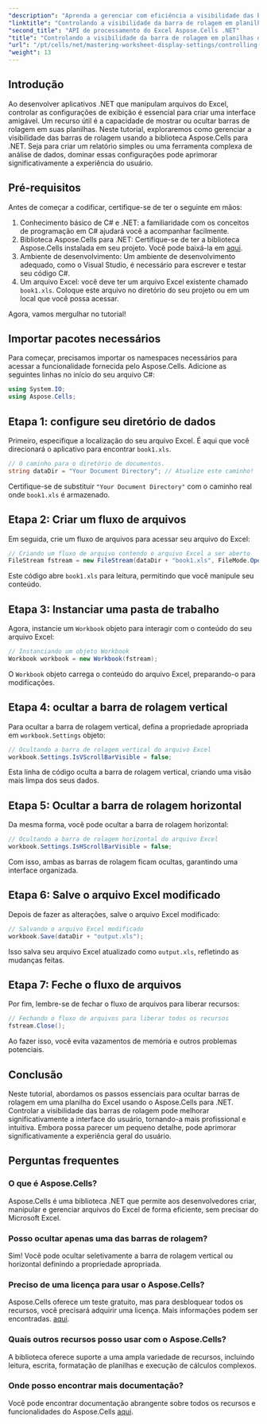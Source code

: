 ```yaml
---
"description": "Aprenda a gerenciar com eficiência a visibilidade das barras de rolagem em planilhas do Excel usando a biblioteca Aspose.Cells para .NET. Este tutorial abrangente orienta você nas etapas necessárias para ocultar barras de rolagem verticais e horizontais."
"linktitle": "Controlando a visibilidade da barra de rolagem em planilhas do Excel"
"second_title": "API de processamento do Excel Aspose.Cells .NET"
"title": "Controlando a visibilidade da barra de rolagem em planilhas do Excel"
"url": "/pt/cells/net/mastering-worksheet-display-settings/controlling-scroll-bar-visibility/"
"weight": 13
---
```


## Introdução

Ao desenvolver aplicativos .NET que manipulam arquivos do Excel, controlar as configurações de exibição é essencial para criar uma interface amigável. Um recurso útil é a capacidade de mostrar ou ocultar barras de rolagem em suas planilhas. Neste tutorial, exploraremos como gerenciar a visibilidade das barras de rolagem usando a biblioteca Aspose.Cells para .NET. Seja para criar um relatório simples ou uma ferramenta complexa de análise de dados, dominar essas configurações pode aprimorar significativamente a experiência do usuário.

## Pré-requisitos

Antes de começar a codificar, certifique-se de ter o seguinte em mãos:

1. Conhecimento básico de C# e .NET: a familiaridade com os conceitos de programação em C# ajudará você a acompanhar facilmente.
2. Biblioteca Aspose.Cells para .NET: Certifique-se de ter a biblioteca Aspose.Cells instalada em seu projeto. Você pode baixá-la em [aqui](https://releases.aspose.com/cells/net/).
3. Ambiente de desenvolvimento: Um ambiente de desenvolvimento adequado, como o Visual Studio, é necessário para escrever e testar seu código C#.
4. Um arquivo Excel: você deve ter um arquivo Excel existente chamado `book1.xls`. Coloque este arquivo no diretório do seu projeto ou em um local que você possa acessar.

Agora, vamos mergulhar no tutorial!

## Importar pacotes necessários

Para começar, precisamos importar os namespaces necessários para acessar a funcionalidade fornecida pelo Aspose.Cells. Adicione as seguintes linhas no início do seu arquivo C#:

```csharp
using System.IO;
using Aspose.Cells;
```

## Etapa 1: configure seu diretório de dados

Primeiro, especifique a localização do seu arquivo Excel. É aqui que você direcionará o aplicativo para encontrar `book1.xls`.

```csharp
// O caminho para o diretório de documentos.
string dataDir = "Your Document Directory"; // Atualize este caminho!
```

Certifique-se de substituir `"Your Document Directory"` com o caminho real onde `book1.xls` é armazenado.

## Etapa 2: Criar um fluxo de arquivos

Em seguida, crie um fluxo de arquivos para acessar seu arquivo do Excel:

```csharp
// Criando um fluxo de arquivo contendo o arquivo Excel a ser aberto
FileStream fstream = new FileStream(dataDir + "book1.xls", FileMode.Open);
```

Este código abre `book1.xls` para leitura, permitindo que você manipule seu conteúdo.

## Etapa 3: Instanciar uma pasta de trabalho

Agora, instancie um `Workbook` objeto para interagir com o conteúdo do seu arquivo Excel:

```csharp
// Instanciando um objeto Workbook
Workbook workbook = new Workbook(fstream);
```

O `Workbook` objeto carrega o conteúdo do arquivo Excel, preparando-o para modificações.

## Etapa 4: ocultar a barra de rolagem vertical

Para ocultar a barra de rolagem vertical, defina a propriedade apropriada em `workbook.Settings` objeto:

```csharp
// Ocultando a barra de rolagem vertical do arquivo Excel
workbook.Settings.IsVScrollBarVisible = false;
```

Esta linha de código oculta a barra de rolagem vertical, criando uma visão mais limpa dos seus dados.

## Etapa 5: Ocultar a barra de rolagem horizontal

Da mesma forma, você pode ocultar a barra de rolagem horizontal:

```csharp
// Ocultando a barra de rolagem horizontal do arquivo Excel
workbook.Settings.IsHScrollBarVisible = false;
```

Com isso, ambas as barras de rolagem ficam ocultas, garantindo uma interface organizada.

## Etapa 6: Salve o arquivo Excel modificado

Depois de fazer as alterações, salve o arquivo Excel modificado:

```csharp
// Salvando o arquivo Excel modificado
workbook.Save(dataDir + "output.xls");
```

Isso salva seu arquivo Excel atualizado como `output.xls`, refletindo as mudanças feitas.

## Etapa 7: Feche o fluxo de arquivos

Por fim, lembre-se de fechar o fluxo de arquivos para liberar recursos:

```csharp
// Fechando o fluxo de arquivos para liberar todos os recursos
fstream.Close();
```

Ao fazer isso, você evita vazamentos de memória e outros problemas potenciais.

## Conclusão

Neste tutorial, abordamos os passos essenciais para ocultar barras de rolagem em uma planilha do Excel usando o Aspose.Cells para .NET. Controlar a visibilidade das barras de rolagem pode melhorar significativamente a interface do usuário, tornando-a mais profissional e intuitiva. Embora possa parecer um pequeno detalhe, pode aprimorar significativamente a experiência geral do usuário.

## Perguntas frequentes

### O que é Aspose.Cells?  
Aspose.Cells é uma biblioteca .NET que permite aos desenvolvedores criar, manipular e gerenciar arquivos do Excel de forma eficiente, sem precisar do Microsoft Excel.

### Posso ocultar apenas uma das barras de rolagem?  
Sim! Você pode ocultar seletivamente a barra de rolagem vertical ou horizontal definindo a propriedade apropriada.

### Preciso de uma licença para usar o Aspose.Cells?  
Aspose.Cells oferece um teste gratuito, mas para desbloquear todos os recursos, você precisará adquirir uma licença. Mais informações podem ser encontradas. [aqui](https://purchase.aspose.com/buy).

### Quais outros recursos posso usar com o Aspose.Cells?  
A biblioteca oferece suporte a uma ampla variedade de recursos, incluindo leitura, escrita, formatação de planilhas e execução de cálculos complexos.

### Onde posso encontrar mais documentação?  
Você pode encontrar documentação abrangente sobre todos os recursos e funcionalidades do Aspose.Cells [aqui](https://reference.aspose.com/cells/net/).